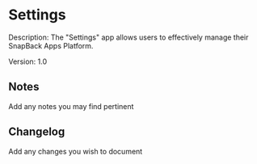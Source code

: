 Settings
===========
Description: The "Settings" app allows users to effectively manage their SnapBack Apps Platform.

Version: 1.0

Notes
----
Add any notes you may find pertinent 

Changelog
----
Add any changes you wish to document